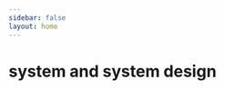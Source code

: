 ```yaml
---
sidebar: false
layout: home
---
```


# system and system design

<Card
title="hardware"
description="硬件知识"
link="/os/hardware"
/>

<script setup>
// 定义 items 数组，作为传递给 CardList 的数据
const items = [
  { title: "linux", link: "/os/linux" },
  { title: "windows", link: "/os/windows" },
  { title: "mac", link: "/os/mac" },
  { title: "Docker", link: "/os/docker" },
  { title: "Kubernetes", link: "/os/k8s" },
  { title: "system design", link: "/os/systemDesign" },
];
</script>


<CardList :items="items" />